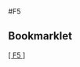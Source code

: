 #F5

## Bookmarklet

 [[ F5 ]](javascript:%20(function(){var%20timer=1000,title=%27F5%20::%20%27+document.title,src=window.location.href,F5win,F5WinHead,F5WinBody,iframe,script,getDimentions,setDimentions;getDimentions=function(){var%20width,height;if(document.body&&document.body.offsetWidth){width=document.body.offsetWidth;height=document.body.offsetHeight;}%20if(document.compatMode==%27CSS1Compat%27&&document.documentElement&&document.documentElement.offsetWidth){width=document.documentElement.offsetWidth;height=document.documentElement.offsetHeight;}%20if(window.innerWidth&&window.innerHeight){width=window.innerWidth;height=window.innerHeight;}%20return[width,height];};setDimentions=function(){var%20iframe=F5win.document.getElementById(%27iframe1%27),dim=getDimentions();iframe.style.width=dim[0];iframe.style.height=dim[1];};if(document.getElementById(%27iframe1%27)===null){F5win=window.open(),F5WinHead=F5win.document.head,F5WinBody=F5win.document.body,F5WinHead.innerHTML=%27<title>%27+title+%27</title><style>body{margin:0;overflow:hidden}</style>%27;iframe=document.createElement(%27iframe%27);iframe.id="iframe1";iframe.src=src;F5WinBody.appendChild(iframe);script=document.createElement(%27script%27);script.type="text/javascript";script.src=%27http://ulipreuss.eu/test/F5/f5.js%27;F5WinBody.appendChild(script);setDimentions();if(window.focus){F5win.focus();}%20F5win.onresize=setDimentions;F5win.onunload=function(){};document.close();}else{}})();)
